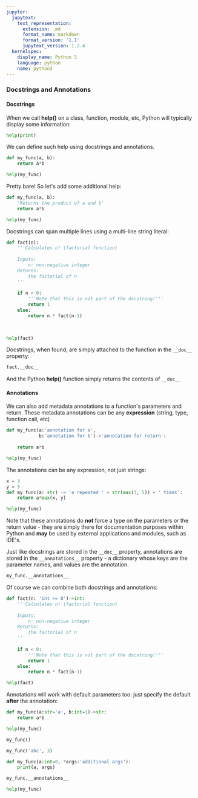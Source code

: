 ```yaml
---
jupyter:
  jupytext:
    text_representation:
      extension: .md
      format_name: markdown
      format_version: '1.1'
      jupytext_version: 1.2.4
  kernelspec:
    display_name: Python 3
    language: python
    name: python3
---
```


### Docstrings and Annotations


#### Docstrings


When we call **help()** on a class, function, module, etc, Python will typically display some information:

```python
help(print)
```

We can define such help using docstrings and annotations.

```python
def my_func(a, b):
    return a*b
```

```python
help(my_func)
```

Pretty bare! So let's add some additional help:

```python
def my_func(a, b):
    'Returns the product of a and b'
    return a*b
```

```python
help(my_func)
```

Docstrings can span multiple lines using a multi-line string literal:

```python
def fact(n):
    '''Calculates n! (factorial function)
    
    Inputs:
        n: non-negative integer
    Returns:
        the factorial of n
    '''
    
    if n < 0:
        '''Note that this is not part of the docstring!'''
        return 1
    else:
        return n * fact(n-1)
    
    
```

```python
help(fact)
```

Docstrings, when found, are simply attached to the function in the `__doc__` property:

```python
fact.__doc__
```

And the Python **help()** function simply returns the contents of `__doc__`


#### Annotations


We can also add metadata annotations to a function's parameters and return. These metadata annotations can be any **expression** (string, type, function call, etc)

```python
def my_func(a:'annotation for a', 
            b:'annotation for b')->'annotation for return':
    
    return a*b
```

```python
help(my_func)
```

The annotations can be any expression, not just strings:

```python
x = 3
y = 5
def my_func(a: str) -> 'a repeated ' + str(max(3, 5)) + ' times':
	return a*max(x, y)
```

```python
help(my_func)
```

Note that these annotations do **not** force a type on the parameters or the return value - they are simply there for documentation purposes within Python and **may** be used by external applications and modules, such as IDE's.


Just like docstrings are stored in the `__doc__` property, annotations are stored in the `__annotations__` property - a dictionary whose keys are the parameter names, and values are the annotation.

```python
my_func.__annotations__
```

Of course we can combine both docstrings and annotations:

```python
def fact(n: 'int >= 0')->int:
    '''Calculates n! (factorial function)
    
    Inputs:
        n: non-negative integer
    Returns:
        the factorial of n
    '''
    
    if n < 0:
        '''Note that this is not part of the docstring!'''
        return 1
    else:
        return n * fact(n-1)
```

```python
help(fact)
```

Annotations will work with default parameters too: just specify the default **after** the annotation:

```python
def my_func(a:str='a', b:int=1)->str:
    return a*b
```

```python
help(my_func)
```

```python
my_func()
```

```python
my_func('abc', 3)
```

```python
def my_func(a:int=0, *args:'additional args'):
    print(a, args)
```

```python
my_func.__annotations__
```

```python
help(my_func)
```
